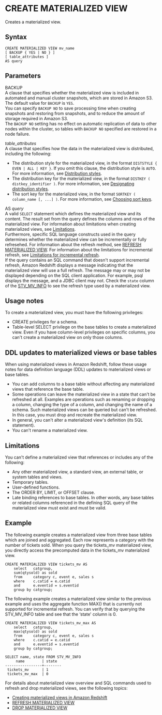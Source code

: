 # CREATE MATERIALIZED VIEW<a name="materialized-view-create-sql-command"></a>

Creates a materialized view\. 

## Syntax<a name="mv_CREATE_MATERIALIZED_VIEW-synopsis"></a>

```
CREATE MATERIALIZED VIEW mv_name
[ BACKUP { YES | NO } ]
[ table_attributes ]   
AS query
```

## Parameters<a name="mv_CREATE_MATERIALIZED_VIEW-parameters"></a>

BACKUP  
A clause that specifies whether the materialized view is included in automated and manual cluster snapshots, which are stored in Amazon S3\.  
The default value for `BACKUP` is `YES`\.  
You can specify `BACKUP NO` to save processing time when creating snapshots and restoring from snapshots, and to reduce the amount of storage required in Amazon S3\.  
The `BACKUP NO` setting has no effect on automatic replication of data to other nodes within the cluster, so tables with `BACKUP NO` specified are restored in a node failure\.

 *table\_attributes*   
A clause that specifies how the data in the materialized view is distributed, including the following:  
+  The distribution style for the materialized view, in the format `DISTSTYLE { EVEN | ALL | KEY }`\. If you omit this clause, the distribution style is `AUTO`\. For more information, see [Distribution styles](c_choosing_dist_sort.md)\.
+ The distribution key for the materialized view, in the format `DISTKEY ( distkey_identifier )`\. For more information, see [Designating distribution styles](t_designating_distribution_styles.md)\.
+ The sort key for the materialized view, in the format `SORTKEY ( column_name [, ...] )`\. For more information, see [Choosing sort keys](t_Sorting_data.md)\.

AS *query*  
A valid `SELECT` statement which defines the materialized view and its content\. The result set from the query defines the columns and rows of the materialized view\. For information about limitations when creating materialized views, see [Limitations](#mv_CREATE_MATERIALIZED_VIEW-limitations)\.  
Furthermore, specific SQL language constructs used in the query determines whether the materialized view can be incrementally or fully refresehed\. For information about the refresh method, see [REFRESH MATERIALIZED VIEW](materialized-view-refresh-sql-command.md)\. For information about the limitations for incremental refresh, see [Limitations for incremental refresh](materialized-view-refresh-sql-command.md#mv_REFRESH_MARTERIALIZED_VIEW_limitations)\.  
If the query contains an SQL command that doesn't support incremental refresh, Amazon Redshift displays a message indicating that the materialized view will use a full refresh\. The message may or may not be displayed depending on the SQL client application\. For example, psql displays the message, and a JDBC client may not\. Check the `state` column of the [STV\_MV\_INFO](r_STV_MV_INFO.md) to see the refresh type used by a materialized view\.

## Usage notes<a name="mv_CREATE_MARTERIALIZED_VIEW_usage"></a>

To create a materialized view, you must have the following privileges:
+ CREATE privileges for a schema\.
+ Table\-level SELECT privilege on the base tables to create a materialized view\. Even if you have column\-level privileges on specific columns, you can't create a materialized view on only those columns\. 

## DDL updates to materialized views or base tables<a name="materialized-view-ddl"></a>

When using materialized views in Amazon Redshift, follow these usage notes for data definition language \(DDL\) updates to materialized views or base tables\.
+ You can add columns to a base table without affecting any materialized views that reference the base table\.
+ Some operations can leave the materialized view in a state that can't be refreshed at all\. Examples are operations such as renaming or dropping a column, changing the type of a column, and changing the name of a schema\. Such materialized views can be queried but can't be refreshed\. In this case, you must drop and recreate the materialized view\. 
+ In general, you can't alter a materialized view's definition \(its SQL statement\)\.
+ You can't rename a materialized view\. 

## Limitations<a name="mv_CREATE_MATERIALIZED_VIEW-limitations"></a>

You can't define a materialized view that references or includes any of the following:
+ Any other materialized view, a standard view,  an external table, or system tables and views\.
+ Temporary tables\.
+ User\-defined functions\.
+ The ORDER BY, LIMIT, or OFFSET clause\.
+ Late binding references to base tables\. In other words, any base tables or related columns referenced in the defining SQL query of the materialized view must exist and must be valid\. 

## Example<a name="mv_CREATE_MARTERIALIZED_VIEW_examples"></a>

The following example creates a materialized view from three base tables which are joined and aggregated\. Each row represents a category with the number of tickets sold\. When you query the tickets\_mv materialized view, you directly access the precomputed data in the tickets\_mv materialized view\.

```
CREATE MATERIALIZED VIEW tickets_mv AS
    select   catgroup,
    sum(qtysold) as sold
    from     category c, event e, sales s
    where    c.catid = e.catid
    and      e.eventid = s.eventid
    group by catgroup;
```

The following example creates a materialized view similar to the previous example and uses the aggregate function MAX\(\) that is currently not supported for incremental refresh\. You can verify that by querying the STV\_MV\_INFO table and see that the ‘state' column is 0\.

```
CREATE MATERIALIZED VIEW tickets_mv_max AS
    select   catgroup,
    max(qtysold) as sold
    from     category c, event e, sales s
    where    c.catid = e.catid
    and      e.eventid = s.eventid
    group by catgroup;
    
SELECT name, state FROM STV_MV_INFO
     name        | state
-----------------+--------
 tickets_mv      | 1
 tickets_mv_max  | 0
```

For details about materialized view overview and SQL commands used to refresh and drop materialized views, see the following topics:
+ [Creating materialized views in Amazon Redshift](materialized-view-overview.md)
+ [REFRESH MATERIALIZED VIEW](materialized-view-refresh-sql-command.md)
+ [DROP MATERIALIZED VIEW](materialized-view-drop-sql-command.md)